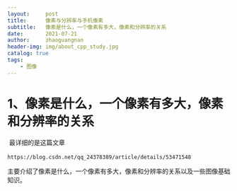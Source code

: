 ```yaml
---
layout:     post
title:      像素与分辨率与手机像素
subtitle:   像素是什么，一个像素有多大，像素和分辨率的关系
date:       2021-07-21
author:     zhaoguangnan
header-img: img/about_cpp_study.jpg
catalog: true
tags:
    - 图像
---
```


# 1、像素是什么，一个像素有多大，像素和分辨率的关系

​		最详细的是这篇文章

​		`https://blog.csdn.net/qq_24378389/article/details/53471548`

​		主要介绍了像素是什么，一个像素有多大，像素和分辨率的关系以及一些图像基础知识。

